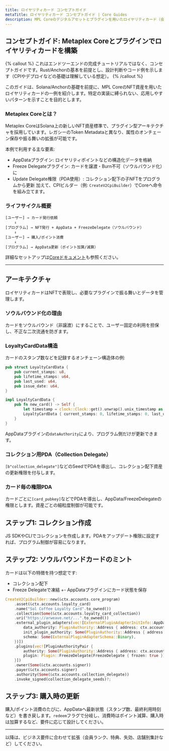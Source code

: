 ```yaml
---
title: ロイヤリティカード コンセプトガイド
metaTitle: ロイヤリティカード コンセプトガイド | Core Guides
description: MPL Coreのデジタルアセットとプラグインを用いたロイヤリティカード（会員証）システムの設計例。
---
```


## コンセプトガイド: Metaplex Coreとプラグインでロイヤリティカードを構築

{% callout %}
これはエンドツーエンドの完成チュートリアルではなく、コンセプトガイドです。Rust/Anchorの基本を前提とし、設計判断やコード例を示します（CPIやデプロイなどの基礎は理解している想定）。
{% /callout %}

このガイドは、Solana/Anchorの基礎を前提に、MPL CoreのNFT資産を用いたロイヤリティカードの一例を紹介します。特定の実装に縛られない、応用しやすいパターンを示すことを目的とします。

### Metaplex Coreとは？
Metaplex CoreはSolana上の新しいNFT資産標準で、プラグイン型アーキテクチャを採用しています。レガシーのToken Metadataと異なり、属性のオンチェーン保存や振る舞いの拡張が可能です。

本例で利用する主な要素:
- AppDataプラグイン: ロイヤリティポイントなどの構造化データを格納
- Freeze Delegateプラグイン: カードを譲渡・Burn不可（ソウルバウンド化）に
- Update Delegate権限（PDA使用）: コレクション配下の子NFTをプログラムから更新
加えて、CPIビルダー（例: `CreateV2CpiBuilder`）でCoreへ命令を組み立てます。

### ライフサイクル概要
```
[ユーザー] → カード発行依頼
    ↓
[プログラム] → NFT発行 + AppData + FreezeDelegate（ソウルバウンド）
    ↓
[ユーザー] → 購入/ポイント消費
    ↓
[プログラム] → AppData更新（ポイント加算/減算）
```

詳細なセットアップは[Coreドキュメント](https://developers.metaplex.com/core)も参照ください。

---

## アーキテクチャ

ロイヤリティカードはNFTで表現し、必要なプラグインで振る舞いとデータを管理します。

### ソウルバウンド化の理由
カードをソウルバウンド（非譲渡）にすることで、ユーザー固定の利用を担保し、不正な二次流通を防ぎます。

### LoyaltyCardData構造
カードのスタンプ数などを記録するオンチェーン構造体の例:

```rust
pub struct LoyaltyCardData {
    pub current_stamps: u8,
    pub lifetime_stamps: u64,
    pub last_used: u64,
    pub issue_date: u64,
}

impl LoyaltyCardData {
    pub fn new_card() -> Self {
        let timestamp = clock::Clock::get().unwrap().unix_timestamp as u64;
        LoyaltyCardData { current_stamps: 0, lifetime_stamps: 0, last_used: 0, issue_date: timestamp }
    }
}
```

AppDataプラグインの`dataAuthority`により、プログラム側だけが更新できます。

### コレクション用PDA（Collection Delegate）
`[b"collection_delegate"]`などのSeedでPDAを導出し、コレクション配下資産の更新権限を付与します。

### カード毎の権限PDA
カードごとに`[card_pubkey]`などでPDAを導出し、AppData/FreezeDelegateの権限とします。資産ごとの細粒度制御が可能です。

## ステップ1: コレクション作成

JS SDKやCLIでコレクションを作成します。PDAをアップデート権限に設定すれば、プログラム制御が容易になります。

## ステップ2: ソウルバウンドカードのミント

カードは以下の特徴を持つ想定です:
- コレクション配下
- Freeze Delegateで凍結
+- AppDataプラグインにカード状態を保存

```rust
CreateV2CpiBuilder::new(&ctx.accounts.core_program)
    .asset(&ctx.accounts.loyalty_card)
    .name("Sol Coffee Loyalty Card".to_owned())
    .collection(Some(&ctx.accounts.loyalty_card_collection))
    .uri("https://arweave.net/...".to_owned())
    .external_plugin_adapters(vec![ExternalPluginAdapterInitInfo::AppData(AppDataInitInfo {
        data_authority: PluginAuthority::Address { address: ctx.accounts.loyalty_authority.key() },
        init_plugin_authority: Some(PluginAuthority::Address { address: ctx.accounts.loyalty_authority.key() }),
        schema: Some(ExternalPluginAdapterSchema::Binary),
    })])
    .plugins(vec![PluginAuthorityPair {
        authority: Some(PluginAuthority::Address { address: ctx.accounts.loyalty_authority.key() }),
        plugin: Plugin::FreezeDelegate(FreezeDelegate { frozen: true }),
    }])
    .owner(Some(&ctx.accounts.signer))
    .payer(&ctx.accounts.signer)
    .authority(Some(&ctx.accounts.collection_delegate))
    .invoke_signed(collection_delegate_seeds)?;
```

## ステップ3: 購入時の更新

購入/ポイント消費のたびに、AppDataへ最新状態（スタンプ数、最終利用時刻など）を書き戻します。`redeem`フラグで分岐し、消費時はポイント減算、購入時は加算するなど、要件に応じて設計してください。

---

以降は、ビジネス要件に合わせて拡張（会員ランク、特典、失効、店舗別集計など）してください。


